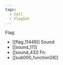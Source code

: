 ```yaml
---
tags:
  - Call
  - FlagSet
---
```

Flag:
- [[flag_11449]]
Sound:
- [[sound_17]]
- [[sound_43]]
Fn:
- [[sub000_function28]]
